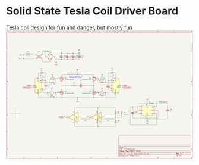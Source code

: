 # Solid State Tesla Coil Driver Board
 Tesla coil design for fun and danger, but mostly fun
![Schematic](schematic.png?raw=true "Schematic")
